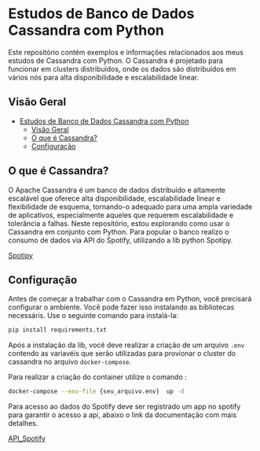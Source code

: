 # Estudos de Banco de Dados Cassandra com Python

Este repositório contém exemplos e informações relacionados aos meus estudos de Cassandra com Python. O Cassandra é projetado para funcionar em clusters distribuídos, onde os dados são distribuídos em vários nós para alta disponibilidade e escalabilidade linear.

## Visão Geral

- [Estudos de Banco de Dados Cassandra com Python](#estudos-de-banco-de-dados-cassandra-com-python)
  - [Visão Geral](#visão-geral)
  - [O que é Cassandra?](#o-que-é-cassandra)
  - [Configuração](#configuração)

## O que é Cassandra?

O Apache Cassandra é um banco de dados distribuído e altamente escalável que oferece alta disponibilidade, escalabilidade linear e flexibilidade de esquema, tornando-o adequado para uma ampla variedade de aplicativos, especialmente aqueles que requerem escalabilidade e tolerância a falhas.
Neste repositório, estou explorando como usar o Cassandra em conjunto com Python.
Para popular o banco realizo o consumo de dados via API do Spotify, utilizando a lib python Spotipy.

[Spotipy](https://spotipy.readthedocs.io/en/2.12.0/)


## Configuração

Antes de começar a trabalhar com o Cassandra em Python, você precisará configurar o ambiente. Você pode fazer isso instalando as bibliotecas necessáris. Use o seguinte comando para instalá-la:

```bash
pip install requirements.txt
```
Após a instalação da lib, você deve realizar a criação de um arquivo ```.env``` contendo as variavéis que serão utilizadas para provionar o cluster do cassandra no arquivo ```docker-compose```.

Para realizar a criação do container utilize o comando :
```bash 
docker-compose --env-file {seu_arquivo.env}  up -d 
```
Para acesso ao dados do Spotify deve ser registrado um app no spotify para garantir o acesso a api, abaixo o link da documentação com mais detalhes.

[API_Spotify](https://developer.spotify.com/documentation/web-api)

